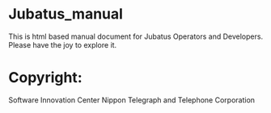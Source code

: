 Jubatus_manual
==============
This is html based manual document for Jubatus Operators and Developers. Please have the joy to explore it.

Copyright:
============== 
Software Innovation Center 
Nippon Telegraph and Telephone Corporation
